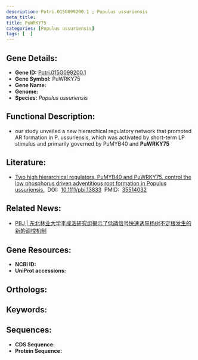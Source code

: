 ```yaml
---
description: Potri.015G099200.1 ; Populus ussuriensis
meta_title:
title: PuWRKY75
categories: [Populus ussuriensis]
tags: [  ]
---
```


## Gene Details:
- **Gene ID:**	[Potri.015G099200.1]()
- **Gene Symbol:** PuWRKY75
- **Gene Name:** 
- **Genome:** []()
- **Species:** *Populus ussuriensis*

## Functional Description:
   -  our study unveiled a new hierarchical regulatory network that promoted AR formation in P. ussuriensis, which was activated by short-term LP stimulus and primarily governed by PuMYB40 and **PuWRKY75**

## Literature:
   - [Two high hierarchical regulators, PuMYB40 and PuWRKY75, control the low phosphorus driven adventitious root formation in Populus ussuriensis.]( https://onlinelibrary.wiley.com/doi/10.1111/pbi.13833)&nbsp;&nbsp;DOI:&nbsp;&nbsp;[10.1111/pbi.13833](https://onlinelibrary.wiley.com/doi/10.1111/pbi.13833)&nbsp;&nbsp;PMID:&nbsp;&nbsp;[35514032](https://pubmed.ncbi.nlm.nih.gov/35514032/)

## Related News:
   - [PBJ | 东北林业大学李成浩研究组揭示了低磷信号快速诱导杨树不定根发生的新的调控机制](https://mp.weixin.qq.com/s?__biz=Mzg3MDEwNDEyMg==&mid=2247529181&idx=4&sn=e33765c9b500dea1282836bcd55df71e&chksm=ce90df88f9e7569ead102647ce4c54e28087618245a9083445309127feeaee168b79eaa95b9e&scene=27#wechat_redirect)

## Gene Resources:
- **NCBI ID:** [](https://www.ncbi.nlm.nih.gov/gene/?term=)
- **UniProt accessions:** [](https://www.uniprot.org/uniprotkb//entry)

## Orthologs:


## Keywords:


## Sequences:
- **CDS Sequence:**
- **Protein Sequence:**
